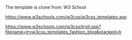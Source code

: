 The template is clone from: W3 School

https://www.w3schools.com/w3css/w3css_templates.asp

https://www.w3schools.com/w3css/tryit.asp?filename=tryw3css_templates_fashion_blog&stacked=h
